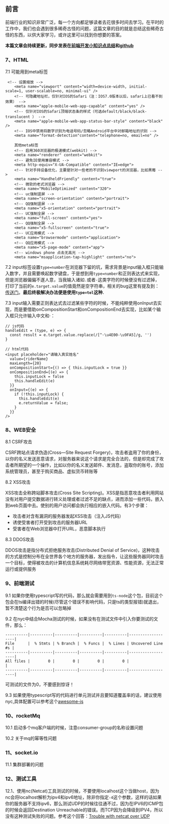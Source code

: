 ## 前言
前端行业的知识非常广泛，每一个方向都足够读者去花很多时间去学习。在平时的工作中，我们也会遇到很多稀奇古怪的问题，这篇文章的目的就是总结这些稀奇古怪的东西，以供大家学习，或许这里可以找到你想要的答案。

**本篇文章会持续更新，同步发表在[前端开发小知识点总结](https://blog.5udou.cn/blog/Qian-Duan-Kai-Fa-Xiao-Zhi-Shi-Dian-Zong-Jie-63)和[github](https://github.com/linxiaowu66/fe-tips/tree/master)**

### 7、HTML
7.1  可能用到meta标签
```
 <!-- 设置缩放 -->
    <meta name="viewport" content="width=device-width, initial-scale=1, user-scalable=no, minimal-ui" />
    <!-- 可隐藏地址栏，仅针对IOS的Safari（注：IOS7.0版本以后，safari上已看不到效果） -->
    <meta name="apple-mobile-web-app-capable" content="yes" />
    <!-- 仅针对IOS的Safari顶端状态条的样式（可选default/black/black-translucent ） -->
    <meta name="apple-mobile-web-app-status-bar-style" content="black" />
    <!-- IOS中禁用将数字识别为电话号码/忽略Android平台中对邮箱地址的识别 -->
    <meta name="format-detection"content="telephone=no, email=no" />

    其他meta标签
    <!-- 启用360浏览器的极速模式(webkit) -->
    <meta name="renderer" content="webkit">
    <!-- 避免IE使用兼容模式 -->
    <meta http-equiv="X-UA-Compatible" content="IE=edge">
    <!-- 针对手持设备优化，主要是针对一些老的不识别viewport的浏览器，比如黑莓 -->
    <meta name="HandheldFriendly" content="true">
    <!-- 微软的老式浏览器 -->
    <meta name="MobileOptimized" content="320">
    <!-- uc强制竖屏 -->
    <meta name="screen-orientation" content="portrait">
    <!-- QQ强制竖屏 -->
    <meta name="x5-orientation" content="portrait">
    <!-- UC强制全屏 -->
    <meta name="full-screen" content="yes">
    <!-- QQ强制全屏 -->
    <meta name="x5-fullscreen" content="true">
    <!-- UC应用模式 -->
    <meta name="browsermode" content="application">
    <!-- QQ应用模式 -->
    <meta name="x5-page-mode" content="app">
    <!-- windows phone 点击无高光 -->
    <meta name="msapplication-tap-highlight" content="no">
```

7.2 input标签设置`type=number`在浏览器下留的坑，需求背景是input输入框只能输入数字，并且需要唤起数字键盘，于是想到用`type=number`和正则表达式来实现，但是浏览器偏偏不遂人意，当我输入诸如`.`或者`-`这类字符的时候便没有过滤掉，打印了当前的`e.target.value`的值竟然是空字符串，相关的bug这里有提及到： [传送门](https://github.com/facebook/react/issues/13752)。**最后终极解决办法便是使用`type=tel`这种.**

7.3 input输入需要正则表达式去过滤某些字符的时候，不能纯粹使用onInput去实现，而是要借助onCompositionStart和onCompositionEnd去实现，比如某个输入框只允许输入中文和·：

```
// js代码
handleEdit = (type, e) => {
  const result = e.target.value.replace(/[^·\u4E00-\u9FA5]/g, '')
}

// html代码
<input placeholder="请输入真实姓名"
  value={riderName}
  maxLength={20}
  onCompositionStart={() => { this.inputLock = true }}
  onCompositionEnd={(e) => {
    this.inputLock = false
    this.handleEdit(e)
  }}
  onInput={(e) => {
    if (!this.inputLock) {
      this.handleEdit(e)
      e.returnValue = false;
    }
  }}
/>
```


### 8、WEB安全
8.1 CSRF攻击

CSRF跨站点请求伪造(Cross—Site Request Forgery)，攻击者盗用了你的身份，以你的名义发送恶意请求，对服务器来说这个请求是完全合法的，但是却完成了攻击者所期望的一个操作，比如以你的名义发送邮件、发消息，盗取你的账号，添加系统管理员，甚至于购买商品、虚拟货币转账等

8.2 XSS攻击

XSS攻击全称跨站脚本攻击(Cross Site Scripting)。XSS是指恶意攻击者利用网站没有对用户提交数据进行转义处理或者过滤不足的缺点，进而添加一些代码，嵌入到web页面中去。使别的用户访问都会执行相应的嵌入代码。有3个步骤：

  * 攻击者对含有漏洞的服务器发起XSS攻击（注入JS代码）
  * 诱使受害者打开受到攻击的服务器URL
  * 受害者在Web浏览器中打开URL，恶意脚本执行

8.3 DDOS攻击

DDOS攻击是指分布式拒绝服务攻击(Distributed Denial of Service)，这种攻击的方式是控制分布在全世界各个地方的服务器，发出指令，让这些服务器同时攻击一个目标，使得被攻击的计算机信息系统耗尽网络带宽资源、性能资源，无法正常运行或提供服务

### 9、前端测试

9.1 如果你使用typescript写的代码，那么就会需要用到`ts-node`这个包，目前这个包会在ts编译出错的时候(尽管这个错误不影响代码，只是ts的类型报错)就退出，暂不清楚这个行为是否可以忽略掉

9.2 在nyc中结合Mocha测试的时候，如果没有在测试文件中引入你要测试的文件，那么：
```
----------|----------|----------|----------|----------|-------------------|
File      |  % Stmts | % Branch |  % Funcs |  % Lines | Uncovered Line #s |
----------|----------|----------|----------|----------|-------------------|
All files |        0 |        0 |        0 |        0 |                   |
----------|----------|----------|----------|----------|-------------------|
```
可测试的文件为0，不要感到惊讶！

9.3 如果使用typescript写的代码进行单元测试并且要知道覆盖率的话，建议使用nyc,具体配置可以参考这个[awesome-js](https://github.com/linxiaowu66/awesome-js)

### 10、rocketMq

10.1 启动多个mq客户端的时候，注意consumer-group的名称设置问题

10.2 关于mq的幂等性问题

### 11、socket.io

11.1 集群部署的问题

### 12、测试工具

12.1、使用nc(Netcat)工具测试的时候，不要使用localhost这个当做host，因为nc会将localhost解析为ipv4和ipv6地址，除非你指定`-4`这个参数，这样的话如果你的服务器不支持ipv6，那么测试UDP的时候往往通不过，因为在IPV6的ICMP包的时候会返回Destination Unreachable的错误。而TCP因为会降级到IPV4，所以没有这种测试失败的问题。参考这个回答：[Trouble with netcat over UDP](https://superuser.com/questions/1238038/trouble-with-netcat-over-udp)
